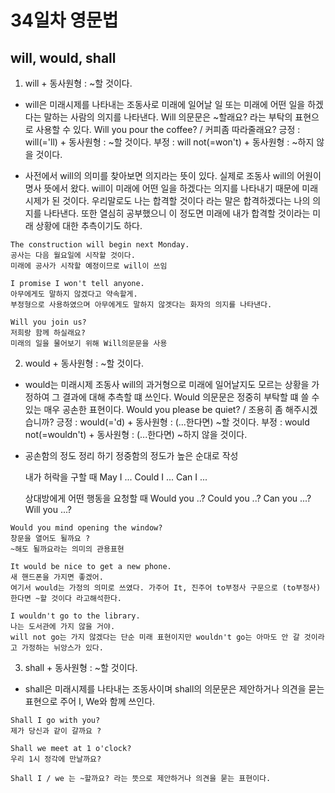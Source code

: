 # 34일차 영문법

## will, would, shall

1. will + 동사원형 : ~할 것이다.

-   will은 미래시제를 나타내는 조동사로 미래에 일어날 일 또는 미래에 어떤 일을 하겠다는 말하는 사람의 의지를 나타낸다.
    Will 의문문은 ~할래요? 라는 부탁의 표현으로 사용할 수 있다. Will you pour the coffee? / 커피좀 따라줄래요?
    긍정 : will(='ll) + 동사원형 : ~할 것이다.
    부정 : will not(=won't) + 동사원형 : ~하지 않을 것이다.

-   사전에서 will의 의미를 찾아보면 의지라는 뜻이 있다. 실제로 조동사 will의 어원이 명사 뜻에서 왔다.
    will이 미래에 어떤 일을 하겠다는 의지를 나타내기 때문에 미래시제가 된 것이다.
    우리말로도 나는 합격할 것이다 라는 말은 합격하겠다는 나의 의지를 나타낸다.
    또한 열심히 공부했으니 이 정도면 미래에 내가 합격할 것이라는 미래 상황에 대한 추측이기도 하다.

```
The construction will begin next Monday.
공사는 다음 월요일에 시작할 것이다.
미래에 공사가 시작할 예정이므로 will이 쓰임

I promise I won't tell anyone.
아무에게도 말하지 않겠다고 약속할게.
부정형으로 사용하였으며 아무에게도 말하지 않겟다는 화자의 의지를 나타낸다.

Will you join us?
저희랑 함께 하실래요?
미래의 일을 물어보기 위해 Will의문문을 사용
```

2. would + 동사원형 : ~할 것이다.

-   would는 미래시제 조동사 will의 과거형으로 미래에 일어날지도 모르는 상황을 가정하여 그 결과에 대해 추측할 떄 쓰인다.
    Would 의문문은 정중히 부탁할 떄 쓸 수 있는 매우 공손한 표현이다. Would you please be quiet? / 조용히 좀 해주시겠습니까?
    긍정 : would(='d) + 동사원형 : (...한다면) ~할 것이다.
    부정 : would not(=wouldn't) + 동사원형 : (...한다면) ~하지 않을 것이다.

-   공손함의 정도 정리 하기
    정중함의 정도가 높은 순대로 작성

    내가 허락을 구할 때
    May I ...
    Could I ...
    Can I ...

    상대방에게 어떤 행동을 요청할 때
    Would you ..?
    Could you ..?
    Can you ...?
    Will you ...?

```
Would you mind opening the window?
창문을 열어도 될까요 ?
~해도 될까요라는 의미의 관용표현

It would be nice to get a new phone.
새 핸드폰을 가지면 좋겠어.
여기서 would는 가정의 의미로 쓰였다. 가주어 It, 진주어 to부정사 구문으로 (to부정사)한다면 ~할 것이다 라고해석한다.

I wouldn't go to the library.
나는 도서관에 가지 않을 거야.
will not go는 가지 않겠다는 단순 미래 표현이지만 wouldn't go는 아마도 안 갈 것이라고 가정하는 뉘앙스가 있다.
```

3. shall + 동사원형 : ~할 것이다.

-   shall은 미래시제를 나타내는 조동사이며 shall의 의문문은 제안하거나 의견을 묻는 표현으로 주어 I, We와 함께 쓰인다.

```
Shall I go with you?
제가 당신과 같이 갈까요 ?

Shall we meet at 1 o'clock?
우리 1시 정각에 만날까요?

Shall I / we 는 ~할까요? 라는 뜻으로 제안하거나 의견을 묻는 표현이다.
```
